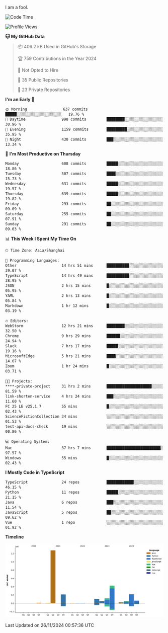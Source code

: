 I am a fool.

<!--START_SECTION:waka-->
![Code Time](http://img.shields.io/badge/Code%20Time-2%2C145%20hrs%2030%20mins-blue)

![Profile Views](http://img.shields.io/badge/Profile%20Views-0-blue)

**🐱 My GitHub Data** 

> 📦 406.2 kB Used in GitHub's Storage 
 > 
> 🏆 759 Contributions in the Year 2024
 > 
> 🚫 Not Opted to Hire
 > 
> 📜 35 Public Repositories 
 > 
> 🔑 23 Private Repositories 
 > 
**I'm an Early 🐤** 

```text
🌞 Morning                637 commits         █████░░░░░░░░░░░░░░░░░░░░   19.76 % 
🌆 Daytime                998 commits         ████████░░░░░░░░░░░░░░░░░   30.96 % 
🌃 Evening                1159 commits        █████████░░░░░░░░░░░░░░░░   35.95 % 
🌙 Night                  430 commits         ███░░░░░░░░░░░░░░░░░░░░░░   13.34 % 
```
📅 **I'm Most Productive on Thursday** 

```text
Monday                   608 commits         █████░░░░░░░░░░░░░░░░░░░░   18.86 % 
Tuesday                  507 commits         ████░░░░░░░░░░░░░░░░░░░░░   15.73 % 
Wednesday                631 commits         █████░░░░░░░░░░░░░░░░░░░░   19.57 % 
Thursday                 639 commits         █████░░░░░░░░░░░░░░░░░░░░   19.82 % 
Friday                   293 commits         ██░░░░░░░░░░░░░░░░░░░░░░░   09.09 % 
Saturday                 255 commits         ██░░░░░░░░░░░░░░░░░░░░░░░   07.91 % 
Sunday                   291 commits         ██░░░░░░░░░░░░░░░░░░░░░░░   09.03 % 
```


📊 **This Week I Spent My Time On** 

```text
🕑︎ Time Zone: Asia/Shanghai

💬 Programming Languages: 
Other                    14 hrs 51 mins      ██████████░░░░░░░░░░░░░░░   39.07 % 
TypeScript               14 hrs 49 mins      ██████████░░░░░░░░░░░░░░░   38.95 % 
JSON                     2 hrs 15 mins       █░░░░░░░░░░░░░░░░░░░░░░░░   05.95 % 
YAML                     2 hrs 13 mins       █░░░░░░░░░░░░░░░░░░░░░░░░   05.84 % 
Markdown                 1 hr 12 mins        █░░░░░░░░░░░░░░░░░░░░░░░░   03.19 % 

🔥 Editors: 
WebStorm                 12 hrs 21 mins      ████████░░░░░░░░░░░░░░░░░   32.50 % 
Chrome                   9 hrs 29 mins       ██████░░░░░░░░░░░░░░░░░░░   24.94 % 
Slack                    7 hrs 17 mins       █████░░░░░░░░░░░░░░░░░░░░   19.16 % 
MicrosoftEdge            5 hrs 21 mins       ████░░░░░░░░░░░░░░░░░░░░░   14.07 % 
Zoom                     1 hr 24 mins        █░░░░░░░░░░░░░░░░░░░░░░░░   03.71 % 

🐱‍💻 Projects: 
****-private-project     31 hrs 2 mins       ████████████████████░░░░░   81.59 % 
link-shorten-service     4 hrs 24 mins       ███░░░░░░░░░░░░░░░░░░░░░░   11.60 % 
FC 25 LE v25.1.7         55 mins             █░░░░░░░░░░░░░░░░░░░░░░░░   02.43 % 
ScienceFictionCollection 34 mins             ░░░░░░░░░░░░░░░░░░░░░░░░░   01.53 % 
test-api-docs-check      19 mins             ░░░░░░░░░░░░░░░░░░░░░░░░░   00.86 % 

💻 Operating System: 
Mac                      37 hrs 7 mins       ████████████████████████░   97.57 % 
Windows                  55 mins             █░░░░░░░░░░░░░░░░░░░░░░░░   02.43 % 
```

**I Mostly Code in TypeScript** 

```text
TypeScript               24 repos            ████████████░░░░░░░░░░░░░   46.15 % 
Python                   11 repos            █████░░░░░░░░░░░░░░░░░░░░   21.15 % 
Java                     6 repos             ███░░░░░░░░░░░░░░░░░░░░░░   11.54 % 
JavaScript               5 repos             ██░░░░░░░░░░░░░░░░░░░░░░░   09.62 % 
Vue                      1 repo              ░░░░░░░░░░░░░░░░░░░░░░░░░   01.92 % 
```



**Timeline**

![Lines of Code chart](https://raw.githubusercontent.com/VeejaLiu/VeejaLiu/master/assets/bar_graph.png)


 Last Updated on 26/11/2024 00:57:36 UTC
<!--END_SECTION:waka-->
